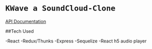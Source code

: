 # `KWave a SoundCloud-Clone`

[API Documentation](https://github.com/kympanic/SoundCloud-Clone/wiki/API-Documentation)

##Tech Used

-React
-Redux/Thunks
-Express
-Sequelize
-React h5 audio player
